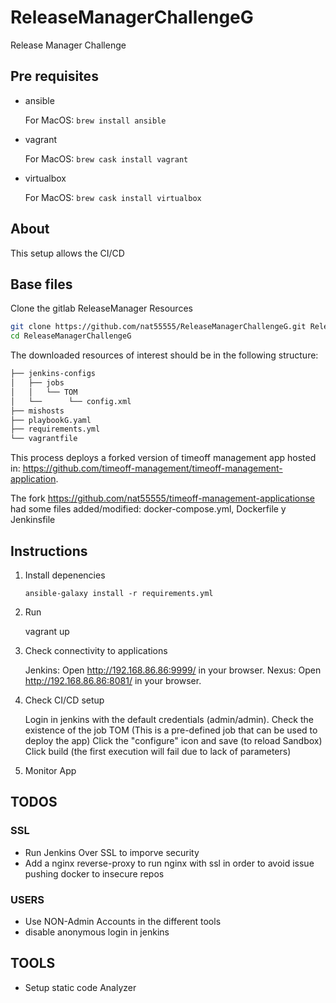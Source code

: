 # ReleaseManagerChallengeG
Release Manager Challenge

## Pre requisites

- ansible

  For MacOS: `brew install ansible`

- vagrant

  For MacOS: `brew cask install vagrant`

- virtualbox

  For MacOS: `brew cask install virtualbox`

## About

This setup allows the CI/CD

## Base files

Clone the gitlab ReleaseManager Resources

```bash
git clone https://github.com/nat55555/ReleaseManagerChallengeG.git ReleaseManagerChallengeG
cd ReleaseManagerChallengeG
```

The downloaded resources of interest should be in the following structure:

```bash
├── jenkins-configs
│   ├── jobs
│   │   └── TOM
│   └──      └── config.xml
├── mishosts
├── playbookG.yaml
├── requirements.yml
└── vagrantfile	

```
This process deploys a forked version of timeoff management app hosted in: https://github.com/timeoff-management/timeoff-management-application.

The fork https://github.com/nat55555/timeoff-management-applicationse had some files added/modified: docker-compose.yml, Dockerfile y Jenkinsfile


## Instructions

1. Install depenencies
    
    `ansible-galaxy install -r requirements.yml`
    
2. Run

    vagrant up
    
3. Check connectivity to applications

   Jenkins: Open http://192.168.86.86:9999/ in your browser.
   Nexus: Open http://192.168.86.86:8081/ in your browser.

4. Check CI/CD setup

   Login in jenkins with the default credentials (admin/admin).
   Check the existence of the job TOM (This is a pre-defined job that can be used to deploy the app)
   Click the "configure" icon and save (to reload Sandbox)
   Click build (the first execution will fail due to lack of parameters)

5. Monitor App 

## TODOS

### SSL
- Run Jenkins Over SSL to imporve security
- Add a nginx reverse-proxy to run nginx with ssl in order to avoid issue pushing docker to insecure repos

### USERS
- Use NON-Admin Accounts in the different tools
- disable anonymous login in jenkins

## TOOLS
- Setup static code Analyzer


